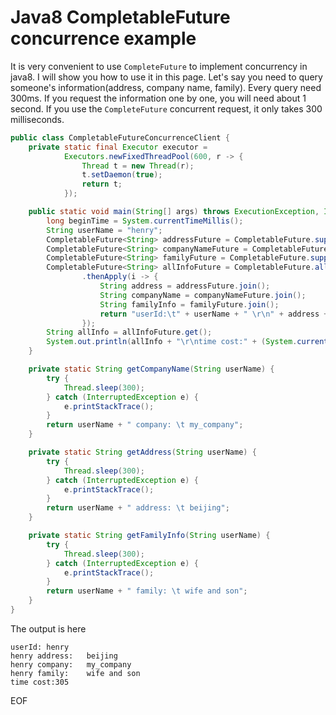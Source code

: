 # Java8 CompletableFuture concurrence example
It is very convenient to use `CompleteFuture` to implement concurrency in java8. I will show you how to use it in this page.
Let's say you need to query someone's information(address, company name, family). Every query need 300ms. If you request 
the information one by one, you will need about 1 second. If you use the `CompleteFuture` concurrent request, it only takes
 300 milliseconds.
```java
public class CompletableFutureConcurrenceClient {
    private static final Executor executor =
            Executors.newFixedThreadPool(600, r -> {
                Thread t = new Thread(r);
                t.setDaemon(true);
                return t;
            });

    public static void main(String[] args) throws ExecutionException, InterruptedException {
        long beginTime = System.currentTimeMillis();
        String userName = "henry";
        CompletableFuture<String> addressFuture = CompletableFuture.supplyAsync(() -> getAddress(userName));
        CompletableFuture<String> companyNameFuture = CompletableFuture.supplyAsync(() -> getCompanyName(userName));
        CompletableFuture<String> familyFuture = CompletableFuture.supplyAsync(() -> getFamilyInfo(userName));
        CompletableFuture<String> allInfoFuture = CompletableFuture.allOf(addressFuture, companyNameFuture, familyFuture)
                .thenApply(i -> {
                    String address = addressFuture.join();
                    String companyName = companyNameFuture.join();
                    String familyInfo = familyFuture.join();
                    return "userId:\t" + userName + " \r\n" + address + "\r\n" + companyName + "\r\n" + familyInfo;
                });
        String allInfo = allInfoFuture.get();
        System.out.println(allInfo + "\r\ntime cost:" + (System.currentTimeMillis() - beginTime));
    }

    private static String getCompanyName(String userName) {
        try {
            Thread.sleep(300);
        } catch (InterruptedException e) {
            e.printStackTrace();
        }
        return userName + " company: \t my_company";
    }

    private static String getAddress(String userName) {
        try {
            Thread.sleep(300);
        } catch (InterruptedException e) {
            e.printStackTrace();
        }
        return userName + " address: \t beijing";
    }

    private static String getFamilyInfo(String userName) {
        try {
            Thread.sleep(300);
        } catch (InterruptedException e) {
            e.printStackTrace();
        }
        return userName + " family: \t wife and son";
    }
}
``` 
The output is here
```
userId:	henry 
henry address: 	 beijing
henry company: 	 my_company
henry family: 	 wife and son
time cost:305
```

EOF